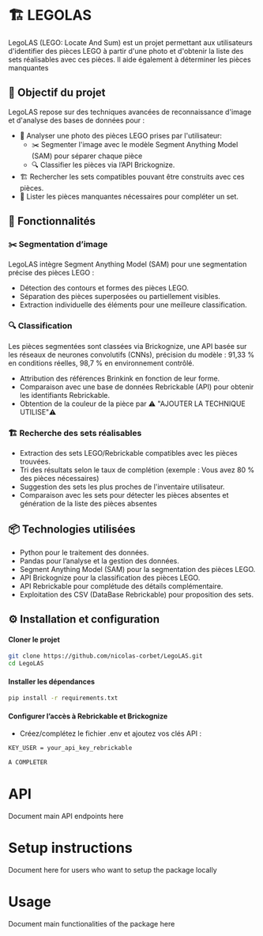 # 🏗️ LEGOLAS
LegoLAS (LEGO: Locate And Sum) est un projet permettant aux utilisateurs d'identifier des pièces LEGO à partir d'une photo et d'obtenir la liste des sets réalisables avec ces pièces. Il aide également à déterminer les pièces manquantes


## 🎯 Objectif du projet

LegoLAS repose sur des techniques avancées de reconnaissance d'image et d'analyse des bases de données pour :

- 📸 Analyser une photo des pièces LEGO prises par l'utilisateur:
    - ✂️ Segmenter l'image avec le modèle Segment Anything Model (SAM) pour séparer chaque pièce
    - 🔍 Classifier les pièces via l’API Brickognize.
- 🏗️ Rechercher les sets compatibles pouvant être construits avec ces pièces.
- 🧩 Lister les pièces manquantes nécessaires pour compléter un set.


## 🚀 Fonctionnalités

  ### ✂️ Segmentation d’image
  LegoLAS intègre Segment Anything Model (SAM) pour une segmentation précise des pièces LEGO :
  - Détection des contours et formes des pièces LEGO.
  - Séparation des pièces superposées ou partiellement visibles.
  - Extraction individuelle des éléments pour une meilleure classification.

  ### 🔍 Classification
  Les pièces segmentées sont classées via Brickognize, une API basée sur les réseaux de neurones convolutifs (CNNs), précision du modèle : 91,33 % en conditions réelles, 98,7 % en environnement contrôlé.
  - Attribution des références Brinkink en fonction de leur forme.
  - Comparaison avec une base de données Rebrickable (API) pour obtenir les identifiants Rebrickable.
  - Obtention de la couleur de la pièce par ⚠️ "AJOUTER LA TECHNIQUE UTILISE"⚠️

  ### 🏗️ Recherche des sets réalisables
  - Extraction des sets LEGO/Rebrickable compatibles avec les pièces trouvées.
  - Tri des résultats selon le taux de complétion (exemple : Vous avez 80 % des pièces nécessaires)
  - Suggestion des sets les plus proches de l'inventaire utilisateur.
  - Comparaison avec les sets pour détecter les pièces absentes et génération de la liste des pièces absentes


## 📦 Technologies utilisées

  - Python pour le traitement des données.
  - Pandas pour l’analyse et la gestion des données.
  - Segment Anything Model (SAM) pour la segmentation des pièces LEGO.
  - API Brickognize pour la classification des pièces LEGO.
  - API Rebrickable pour complétude des détails complémentaire.
  - Exploitation des CSV (DataBase Rebrickable) pour proposition des sets.


## ⚙️ Installation et configuration

#### Cloner le projet

```bash
git clone https://github.com/nicolas-corbet/LegoLAS.git
cd LegoLAS
```
#### Installer les dépendances

```bash
pip install -r requirements.txt
```

#### Configurer l’accès à Rebrickable et Brickognize
- Créez/complétez le fichier .env et ajoutez vos clés API :
```bash
KEY_USER = your_api_key_rebrickable

A COMPLETER
```

# API
Document main API endpoints here

# Setup instructions
Document here for users who want to setup the package locally

# Usage
Document main functionalities of the package here

